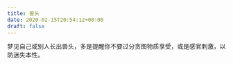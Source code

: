 ```yaml
---
title: 兽头
date: 2020-02-15T20:54:12+08:00
draft: false
---
```


梦见自己或别人长出兽头，多是提醒你不要过分贪图物质享受，或是感官刺激，以防迷失本性。


